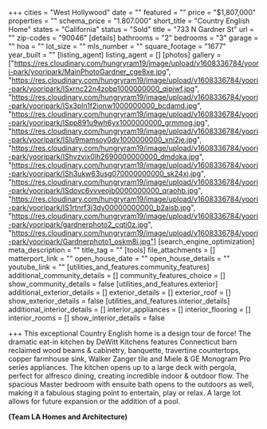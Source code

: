 +++
cities = "West Hollywood"
date = ""
featured = ""
price = "$1,807,000"
properties = ""
schema_price = "1.807.000"
short_title = "Country English Home"
states = "California"
status = "Sold"
title = "733 N Gardner St"
url = ""
zip-codes = "90046"
[details]
bathrooms = "2"
bedrooms = "3"
garage = ""
hoa = ""
lot_size = ""
mls_number = ""
square_footage = "1677"
year_built = ""
[listing_agent]
listing_agent = []
[photos]
gallery = ["https://res.cloudinary.com/hungryram19/image/upload/v1608336784/yoori-park/yooripark/MainPhotoGardner_cge8xe.jpg", "https://res.cloudinary.com/hungryram19/image/upload/v1608336784/yoori-park/yooripark/ISxrnc22n4zobp1000000000_qipiwf.jpg", "https://res.cloudinary.com/hungryram19/image/upload/v1608336784/yoori-park/yooripark/ISx3pln1f2ionw1000000000_bcdamd.jpg", "https://res.cloudinary.com/hungryram19/image/upload/v1608336784/yoori-park/yooripark/ISpp891u9wh6yx1000000000_grmmog.jpg", "https://res.cloudinary.com/hungryram19/image/upload/v1608336784/yoori-park/yooripark/ISlu9mamsoy0dv1000000000_xni2je.jpg", "https://res.cloudinary.com/hungryram19/image/upload/v1608336784/yoori-park/yooripark/IShvzvix0lh2690000000000_dmdoka.jpg", "https://res.cloudinary.com/hungryram19/image/upload/v1608336784/yoori-park/yooripark/ISh3ukw63usg070000000000_sk24xj.jpg", "https://res.cloudinary.com/hungryram19/image/upload/v1608336784/yoori-park/yooripark/ISdovc6vvveojb0000000000_qraohb.jpg", "https://res.cloudinary.com/hungryram19/image/upload/v1608336784/yoori-park/yooripark/IS1rtnrf3j3dy00000000000_b2aisb.jpg", "https://res.cloudinary.com/hungryram19/image/upload/v1608336784/yoori-park/yooripark/gardnerphoto2_cqti0z.jpg", "https://res.cloudinary.com/hungryram19/image/upload/v1608336784/yoori-park/yooripark/Gardnerphoto1_oskm8i.jpg"]
[search_engine_optimization]
meta_description = ""
title_tag = ""
[tools]
file_attachments = []
matterport_link = ""
open_house_date = ""
open_house_details = ""
youtube_link = ""
[utilities_and_features.community_features]
additional_community_details = []
community_features_choice = []
show_community_details = false
[utilities_and_features.exterior]
additional_exterior_details = []
exterior_details = []
exterior_roof = []
show_exterior_details = false
[utilities_and_features.interior_details]
additional_interior_details = []
interior_appliances = []
interior_flooring = []
interior_rooms = []
show_interior_details = false

+++
This exceptional Country English home is a design tour de force! The dramatic eat-in kitchen by DeWitt Kitchens features Connecticut barn reclaimed wood beams & cabinetry, banquette, travertine countertops, copper farmhouse sink, Walker Zanger tile and Miele & GE Monogram Pro series appliances. The kitchen opens up to a large deck with pergola, perfect for alfresco dining, creating incredible indoor & outdoor flow. The spacious Master bedroom with ensuite bath opens to the outdoors as well, making it a fabulous staging point to entertain, play or relax. A large lot allows for future expansion or the addition of a pool.

**(Team LA Homes and Architecture)**